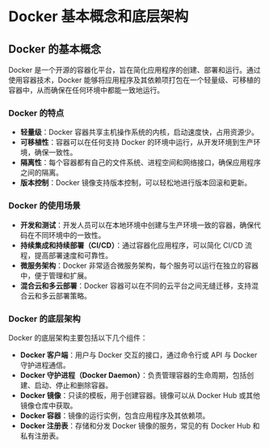 # Docker 基本概念和底层架构

## Docker 的基本概念

<!-- notecardId: 1735106541251 -->

Docker 是一个开源的容器化平台，旨在简化应用程序的创建、部署和运行。通过使用容器技术，Docker 能够将应用程序及其依赖项打包在一个轻量级、可移植的容器中，从而确保在任何环境中都能一致地运行。

### Docker 的特点

- **轻量级**：Docker 容器共享主机操作系统的内核，启动速度快，占用资源少。
- **可移植性**：容器可以在任何支持 Docker 的环境中运行，从开发环境到生产环境，确保一致性。
- **隔离性**：每个容器都有自己的文件系统、进程空间和网络接口，确保应用程序之间的隔离。
- **版本控制**：Docker 镜像支持版本控制，可以轻松地进行版本回滚和更新。

### Docker 的使用场景

- **开发和测试**：开发人员可以在本地环境中创建与生产环境一致的容器，确保代码在不同环境中的一致性。
- **持续集成和持续部署（CI/CD）**：通过容器化应用程序，可以简化 CI/CD 流程，提高部署速度和可靠性。
- **微服务架构**：Docker 非常适合微服务架构，每个服务可以运行在独立的容器中，便于管理和扩展。
- **混合云和多云部署**：Docker 容器可以在不同的云平台之间无缝迁移，支持混合云和多云部署策略。

### Docker 的底层架构

Docker 的底层架构主要包括以下几个组件：

- **Docker 客户端**：用户与 Docker 交互的接口，通过命令行或 API 与 Docker 守护进程通信。
- **Docker 守护进程（Docker Daemon）**：负责管理容器的生命周期，包括创建、启动、停止和删除容器。
- **Docker 镜像**：只读的模板，用于创建容器。镜像可以从 Docker Hub 或其他镜像仓库中获取。
- **Docker 容器**：镜像的运行实例，包含应用程序及其依赖项。
- **Docker 注册表**：存储和分发 Docker 镜像的服务，常见的有 Docker Hub 和私有注册表。
